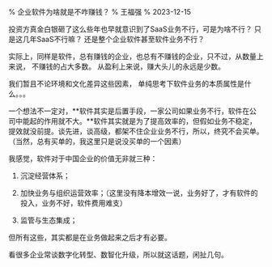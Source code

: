 % 企业软件为啥就是不咋赚钱？
% 王福强
% 2023-12-15



投资方真金白银砸了这么些年也早就意识到了SaaS业务不行，可是为啥不行？ 只是这几年SaaS不行嘛？ 还是整个企业软件甚至软件业务不行？

实际上，同样是软件，总有赚钱的企业，也总有不赚钱的企业，只不过，从数量上来说， 不赚钱的占大多数。 从盈利上来说，赚大头儿的永远是少数。

我们暂且不论环境和文化差异这些因素， 单纯思考下软件业务的本质属性是什么。。。

一个想法不一定对，**软件其实是后置手段，一家公司如果业务不行，软件在公司中能起的作用就不大。**软件其实就是为了提高效率的，但假如业务不稳定，提效就没前提。谈先进，谈高级，都架不住企业业务不行，所以，终究不会买单。（当然，总有买单的，我这里只是说没买单的一个因素）

我感觉，软件对于中国企业的价值无非就三种：

1. 沉淀经营体系；

2. 加快业务与组织运营效率；（这里没有降本增效一说，业务好了，才有软件的投入，业务不好，软件费用难支）

3. 监管与生态集成；



但所有这些，其实都是在业务做起来之后才有必要。

看很多企业常谈数字化转型、数智化升级，所以就这话题，闲扯几句。

